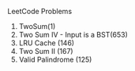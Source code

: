 LeetCode Problems
1. TwoSum(1)
2. Two Sum IV - Input is a BST(653)
3. LRU Cache (146)
4. Two Sum II (167)
5. Valid Palindrome (125)
